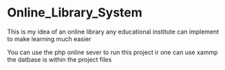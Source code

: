 # Online_Library_System
 This is my idea of an online library any educational institute can implement to make learning much easier

 You can use the php online sever to run this project ir one can use xammp the datbase is within the project files
